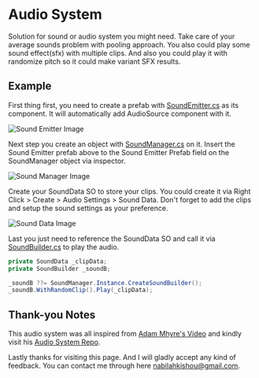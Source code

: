 # Audio System

Solution for sound or audio system you might need. Take care of your average sounds problem with pooling approach.
You also could play some sound effect(sfx) with multiple clips. And also you could play it with randomize pitch so it could make 
variant SFX results.

## Example

First thing first, you need to create a prefab with [SoundEmitter.cs]() as its component. 
It will automatically add AudioSource component with it.

![Sound Emitter Image]()

Next step you create an object with [SoundManager.cs]() on it. 
Insert the Sound Emitter prefab above to the Sound Emitter Prefab field on the SoundManager object via inspector.

![Sound Manager Image]()

Create your SoundData SO to store your clips. You could create it via Right Click > Create > Audio Settings > Sound Data.
Don't forget to add the clips and setup the sound settings as your preference.

![Sound Data Image]()

Last you just need to reference the SoundData SO and call it via [SoundBuilder.cs]() to play the audio.

```csharp
private SoundData _clipData;
private SoundBuilder _soundB;

_soundB ??= SoundManager.Instance.CreateSoundBuilder();
_soundB.WithRandomClip().Play(_clipData);
```

## Thank-you Notes

This audio system was all inspired from [Adam Mhyre's Video](https://youtu.be/BgpqoRFCNOs) and kindly visit his [Audio System Repo](https://github.com/adammyhre/Unity-Audio-Pooling).

Lastly thanks for visiting this page. And I will gladly accept any kind of feedback. You can contact me through here <nabilahkishou@gmail.com>.
